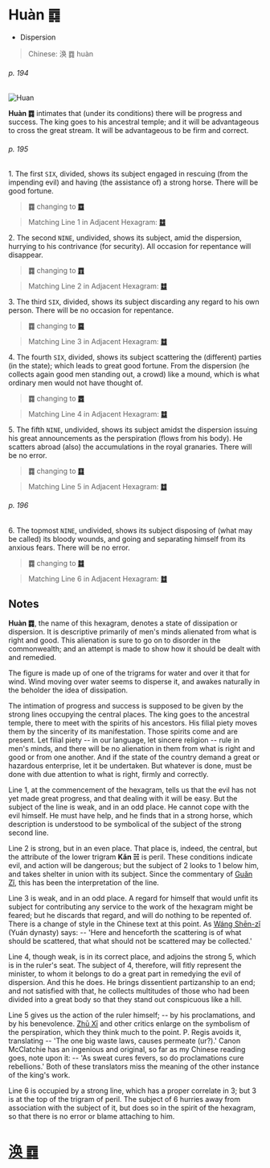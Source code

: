 # Huàn ䷺

* Dispersion

> Chinese: 涣 ䷺ huàn

###### p. 194

![Huan](https://tenetai.com/88o/shapes/59.jpg)

**Huàn ䷺** intimates that (under its conditions) there will be progress and success. The king goes to his ancestral temple; and it will be advantageous to cross the great stream. It will be advantageous to be firm and correct.

###### p. 195

1.<a name="59.1"></a> The first `SIX`, divided, shows its subject engaged in rescuing (from the impending evil) and having (the assistance of) a strong horse. There will be good fortune.

> **䷺** changing to [**䷼**](e4b8ade5ad9azhongfu.md#60.1)

> Matching Line 1 in Adjacent Hexagram: [**䷻**](e88a82jie.md#60.1)

2.<a name="59.2"></a> The second `NINE`, undivided, shows its subject, amid the dispersion, hurrying to his contrivance (for security). All occasion for repentance will disappear.

> **䷺** changing to [**䷓**](e8a782guan.md#20.2)

> Matching Line 2 in Adjacent Hexagram: [**䷻**](e88a82jie.md#60.2)

3.<a name="59.3"></a> The third `SIX`, divided, shows its subject discarding any regard to his own person. There will be no occasion for repentance.

> **䷺** changing to [**䷸**](e5b7bdxun.md#57.3)

> Matching Line 3 in Adjacent Hexagram: [**䷻**](e88a82jie.md#60.3)

4.<a name="59.4"></a> The fourth `SIX`, divided, shows its subject scattering the (different) parties (in the state); which leads to great good fortune. From the dispersion (he collects again good men standing out, a crowd) like a mound, which is what ordinary men would not have thought of.

> **䷺** changing to [**䷅**](e8aebcsong.md#6.4)

> Matching Line 4 in Adjacent Hexagram: [**䷻**](e88a82jie.md#60.4)

5.<a name="59.5"></a> The fifth `NINE`, undivided, shows its subject amidst the dispersion issuing his great announcements as the perspiration (flows from his body). He scatters abroad (also) the accumulations in the royal granaries. There will be no error.

> **䷺** changing to [**䷃**](e89299meng.md#4.5)

> Matching Line 5 in Adjacent Hexagram: [**䷻**](e88a82jie.md#60.5)

###### p. 196

6.<a name="59.6"></a> The topmost `NINE`, undivided, shows its subject disposing of (what may be called) its bloody wounds, and going and separating himself from its anxious fears. There will be no error.

> **䷺** changing to [**䷜**](e59d8ekan.md#29.6)

> Matching Line 6 in Adjacent Hexagram: [**䷻**](e88a82jie.md#60.6)

## Notes

**Huàn ䷺**, the name of this hexagram, denotes a state of dissipation or dispersion. It is descriptive primarily of men's minds alienated from what is right and good. This alienation is sure to go on to disorder in the commonwealth; and an attempt is made to show how it should be dealt with and remedied.

The figure is made up of one of the trigrams for water and over it that for wind. Wind moving over water seems to disperse it, and awakes naturally in the beholder the idea of dissipation.

The intimation of progress and success is supposed to be given by the strong lines occupying the central places. The king goes to the ancestral temple, there to meet with the spirits of his ancestors. His filial piety moves them by the sincerity of its manifestation. Those spirits come and are present. Let filial piety -- in our language, let sincere religion -- rule in men's minds, and there will be no alienation in them from what is right and good or from one another. And if the state of the country demand a great or hazardous enterprise, let it be undertaken. But whatever is done, must be done with due attention to what is right, firmly and correctly.

Line 1, at the commencement of the hexagram, tells us that the evil has not yet made great progress, and that dealing with it will be easy. But the subject of the line is weak, and in an odd place. He cannot cope with the evil himself. He must have help, and he finds that in a strong horse, which description is understood to be symbolical of the subject of the strong second line.

Line 2 is strong, but in an even place. That place is, indeed, the central, but the attribute of the lower trigram **Kǎn ☵** is peril. These conditions indicate evil, and action will be dangerous; but the subject of 2 looks to 1 below him, and takes shelter in union with its subject. Since the commentary of [Guǎn Zǐ](https://en.wikipedia.org/wiki/Guanzi_(text)), this has been the interpretation of the line.

Line 3 is weak, and in an odd place. A regard for himself that would unfit its subject for contributing any service to the work of the hexagram might be feared; but he discards that regard, and will do nothing to be repented of. There is a change of style in the Chinese text at this point. As [Wáng Shēn-zǐ](https://ctext.org/searchbooks.pl?if=gb&author=王申子&remap=gb) (Yuán dynasty) says: -- 'Here and henceforth the scattering is of what should be scattered, that what should not be scattered may be collected.'

Line 4, though weak, is in its correct place, and adjoins the strong 5, which is in the ruler's seat. The subject of 4, therefore, will fitly represent the minister, to whom it belongs to do a great part in remedying the evil of dispersion. And this he does. He brings dissentient partizanship to an end; and not satisfied with that, he collects multitudes of those who had been divided into a great body so that they stand out conspicuous like a hill.

Line 5 gives us the action of the ruler himself; -- by his proclamations, and by his benevolence. [Zhū Xī](https://en.wikipedia.org/wiki/Zhu_Xi) and other critics enlarge on the symbolism of the perspiration, which they think much to the point. P. Regis avoids it, translating -- 'The one big waste laws, causes permeate (ur?).' Canon McClatchie has an ingenious and original, so far as my Chinese reading goes, note upon it: -- 'As sweat cures fevers, so do proclamations cure rebellions.' Both of these translators miss the meaning of the other instance of the king's work.

Line 6 is occupied by a strong line, which has a proper correlate in 3; but 3 is at the top of the trigram of peril. The subject of 6 hurries away from association with the subject of it, but does so in the spirit of the hexagram, so that there is no error or blame attaching to him.

# [涣 ䷺](e6b6a3huan_cn.md)
